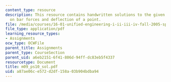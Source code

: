 ```yaml
---
content_type: resource
description: This resource contains handwritten solutions to the given problem set
  on bar forces and deflection of a point.
file: /media/courses/16-01-unified-engineering-i-ii-iii-iv-fall-2005-spring-2006/a87ae06ce572d2df158a03b904bdba94_m09_ps10_sol.pdf
file_type: application/pdf
learning_resource_types:
- Assignments
ocw_type: OCWFile
parent_title: Assignments
parent_type: CourseSection
parent_uid: a6eb2151-6f41-806d-94ff-dc83eb5f4337
resourcetype: Document
title: m09_ps10_sol.pdf
uid: a87ae06c-e572-d2df-158a-03b904bdba94
---
```

